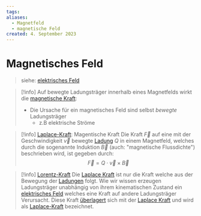 ```yaml
---
tags: 
aliases:
  - Magnetfeld
  - magnetische Feld
created: 4. September 2023
---
```


# Magnetisches Feld

> siehe: [elektrisches Feld](elektrisches%20Feld.md) 

> [!info] Auf bewegte Ladungsträger innerhalb eines Magnetfelds wirkt die [magnetische Kraft](Laplace-Kraft.md):
> - Die Ursache für ein magnetisches Feld sind selbst *bewegte* Ladungsträger
>   - z.B elektrische Ströme

> [!info] [Laplace-Kraft](Laplace-Kraft.md): Magentische Kraft
> Die Kraft $\vec{F}$ auf eine mit der Geschwindigkeit $\vec{v}$ bewegte [Ladung](elektrische%20Ladung.md) $Q$ in einem Magnetfeld, welches durch die sogenannte Induktion $\vec{B}$ (auch: "magnetische Flussdichte") beschrieben wird, ist gegeben durch:
> $$ \vec{F} = Q\cdot \vec{v}\times \vec{B}$$

> [!info] [Lorentz-Kraft](Lorentz-Kraft.md)
> Die [Laplace Kraft](Laplace-Kraft.md) ist nur die Kraft welche aus der Bewegung der [Ladungen](elektrische%20Ladung.md) folgt.
> Wie wir wissen erzeugen Ladungsträger unabhängig von ihrem kinematischen Zustand ein [elektrisches Feld](elektrisches%20Feld.md) welches eine Kraft auf andere Ladungsträger Verursacht.
> Diese Kraft [überlagert](Superpositionsprinzip.md) sich mit der [Laplace Kraft](Laplace-Kraft.md) und wird als [Laplace-Kraft](Laplace-Kraft.md) bezeichnet.

